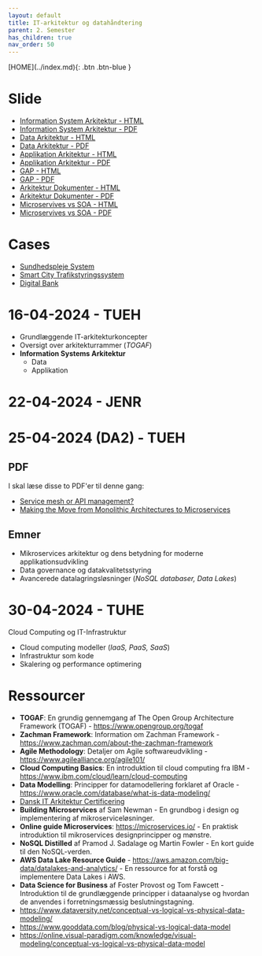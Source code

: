 ```yaml
---
layout: default
title: IT-arkitektur og datahåndtering
parent: 2. Semester
has_children: true
nav_order: 50
---
```


<span class="fs-1">
[HOME](../index.md){: .btn .btn-blue }
</span>

# Slide
- [Information System Arkitektur - HTML](./slide/information_systems_arkitektur.html)
- [Information System Arkitektur - PDF](./slide/information_systems_arkitektur.pdf)
- [Data Arkitektur - HTML](./slide/data_arkitektur.html)
- [Data Arkitektur - PDF](./slide/data_arkitektur.pdf)
- [Applikation Arkitektur - HTML](./slide/applikations_arkitektur.html)
- [Applikation Arkitektur - PDF](./slide/applikations_arkitektur.pdf)
- [GAP - HTML](./slide/gap.html)
- [GAP - PDF](./slide/gap.pdf)
- [Arkitektur Dokumenter - HTML](./slide/dokumenter.html)
- [Arkitektur Dokumenter - PDF](./slide/dokumenter.pdf)
- [Microservives vs SOA - HTML](./slide/microservice_soa.html)
- [Microservives vs SOA - PDF](./slide/microservice_soa.pdf)

# Cases
- [Sundhedspleje System](./case_sundhedsplejesystem/sundhedspleje_system.md)
- [Smart City Trafikstyringssystem](./case_smartcity/smartcity.md)
- [Digital Bank](./digitalbank/index.md)

# 16-04-2024 - TUEH

- Grundlæggende IT-arkitekturkoncepter
-   Oversigt over arkitekturrammer (*TOGAF*)
- **Information Systems Arkitektur**
    - Data
    - Applikation

# 22-04-2024 - JENR



# 25-04-2024 (DA2) - TUEH

## PDF
I skal læse disse to PDF'er til denne gang:
- [Service mesh or API management?](./pdf/cl-service-mesh-and-api-management.pdf)
- [Making the Move from Monolithic Architectures to Microservices](./pdf/making-the-move-from-monolithic-architectures-to-microservices.pdf)

## Emner
- Mikroservices arkitektur og dens betydning for moderne applikationsudvikling
- Data governance og datakvalitetsstyring
- Avancerede datalagringsløsninger (*NoSQL databaser, Data Lakes*)


# 30-04-2024 - TUHE
Cloud Computing og IT-Infrastruktur

- Cloud computing modeller (*IaaS, PaaS, SaaS*)
- Infrastruktur som kode
- Skalering og performance optimering


# Ressourcer
- **TOGAF**: En grundig gennemgang af The Open Group Architecture Framework (TOGAF) - https://www.opengroup.org/togaf
- **Zachman Framework**: Information om Zachman Framework - https://www.zachman.com/about-the-zachman-framework
- **Agile Methodology**: Detaljer om Agile softwareudvikling - https://www.agilealliance.org/agile101/
- **Cloud Computing Basics**: En introduktion til cloud computing fra IBM - https://www.ibm.com/cloud/learn/cloud-computing
- **Data Modelling**: Principper for datamodellering forklaret af Oracle - https://www.oracle.com/database/what-is-data-modeling/
- [Dansk IT Arkitektur Certificering](https://dit.dk/ark) 
- **Building Microservices** af Sam Newman - En grundbog i design og implementering af mikroserviceløsninger.
- **Online guide Microservices**: https://microservices.io/ - En praktisk introduktion til mikroservices designprincipper og mønstre.
- **NoSQL Distilled** af Pramod J. Sadalage og Martin Fowler - En kort guide til den NoSQL-verden.
- **AWS Data Lake Resource Guide** - https://aws.amazon.com/big-data/datalakes-and-analytics/ - En ressource for at forstå og implementere Data Lakes i AWS.
- **Data Science for Business** af Foster Provost og Tom Fawcett - Introduktion til de grundlæggende principper i dataanalyse og hvordan de anvendes i forretningsmæssig beslutningstagning.
- https://www.dataversity.net/conceptual-vs-logical-vs-physical-data-modeling/
- https://www.gooddata.com/blog/physical-vs-logical-data-model 
- https://online.visual-paradigm.com/knowledge/visual-modeling/conceptual-vs-logical-vs-physical-data-model